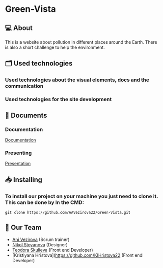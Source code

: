 # Green-Vista

## 💻 About
This is a website about pollution in different places around the Earth. There is also a short challenge to help the environment.

## 🗂️ Used technologies

### Used technologies about the visual elements, docs and the communication

### Used technologies for the site development


## 📄 Documents

### Documentation
[Documentation](https://codingburgas-my.sharepoint.com/:w:/g/personal/aavezirova22_codingburgas_bg/ETBz7_qx9rJGmjzz9xMqqlEBq15JidGqR1wIOAkiqNFM2g?e=txrV7l)

### Presenting
[Presentation](https://codingburgas-my.sharepoint.com/:p:/g/personal/aavezirova22_codingburgas_bg/EaMm-t215ZJBr7ZAt0qYNscBtE9IPWRqK6lsst2d-S4IxA?e=ZMPud1)
## 📥 Installing

### To install our project on your machine you just need to clone it. This can be done by In the CMD:

```git clone https://github.com/AAVezirova22/Green-Vista.git```
## 🧒 Our Team

- [Ani Vezirova](https://github.com/AAVezirova22) (Scrum trainer)
- [Nikol Stoyanova](https://github.com/NSStoyanova22) (Designer)
- [Teodora Skulieva](https://github.com/TDSkulieva22) (Front end Developer)
- [Kristiyana Hristova](https://github.com/KIHristova22 (Front end Developer)
